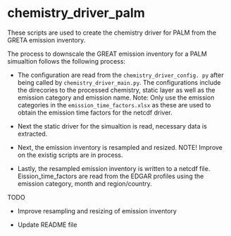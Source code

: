 # chemistry_driver_palm

These scripts are used to create the chemistry driver for PALM from the GRETA emission inventory.

The process to downscale the GREAT emission inventory for a PALM simualtion follows the following process:

- The configuration are read from the `chemistry_driver_config. py` after being called by `chemistry_driver_main.py`. The configurations include the direcories to the processed chemistry, static layer as well as the emission category and emission name.
Note: Only use the emission categories in the `emission_time_factors.xlsx` as these are used to obtain the emission time factors for the netcdf driver.


- Next the static driver for the simualtion is read, necessary data is extracted.


- Next, the emission inventory is resampled and resized. NOTE! Improve on the existig scripts are in process.


- Lastly, the resampled emission inventory is written to a netcdf file. Eission_time_factors are read from the EDGAR profiles using the emission category, month and region/country.

TODO

- Improve resampling and resizing of emission inventory

- Update README file
